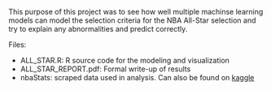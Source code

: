 This purpose of this project was to see how well multiple machinse learning models can model the selection criteria for the NBA All-Star selection and try to explain any abnormalities and predict correctly.

Files:
- ALL_STAR.R: R source code for the modeling and visualization
- ALL_STAR_REPORT.pdf: Formal write-up of results
- nbaStats: scraped data used in analysis. Can also be found on [kaggle](https://www.kaggle.com/datasets/sidlamsal/nba-player-data-2009-2023)
